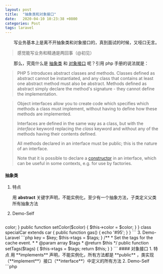 ```yaml
---
layout: post
title:  "抽象类和对象接口"
date:   2020-04-10 10:23:38 +0800
categories: Post
tags: laravel
---
```

　　写业务基本上是离不开抽象类和对象接口的，真到面试的时候，又哑口无言。

> 感觉能写业务和精通是两回事（@初见）

　　那么，究竟什么是 [抽象类](https://www.php.net/manual/en/language.oop5.abstract.php) 和 [对象接口](https://www.php.net/manual/en/language.oop5.interfaces.php) 呢？引用 php 手册的说法就是：

> PHP 5 introduces abstract classes and methods. Classes defined as    abstract cannot be instantiated, and any class that   contains at least one abstract method must also be abstract. Methods   defined as abstract simply declare the method's signature - they cannot   define the implementation.  

>    Object interfaces allow you to create code which specifies which methods a   class must implement, without having to define how these methods are   implemented.  
>
>    Interfaces are defined in the same way as a class, but with the *interface*   keyword replacing the *class* keyword and without any of the methods having   their contents defined.  
>
>    All methods declared in an interface must be public; this is the nature of an   interface.  
>
>    Note that it is possible to declare a [constructor](https://www.php.net/manual/en/language.oop5.decon.php#language.oop5.decon.constructor) in an interface,   which can be useful in some contexts, e.g. for use by factories.  

#### 抽象类

1. 特点

   用 **abstract** 关键字声明，不能实例化，至少有一个抽象方法，子类定义父类所有抽象方法
   
2. Demo-Self
   ```php
<?php
   
   abstract class car
   {
       public $color;
   
       abstract public function gas();
   
       public function getColor()
       {
           return $this->color;
       }
   
       public function setColor($color)
       {
           $this->color = $color;
       }
   }
   
   class specialCar extends car
   {
   
       public function gas()
       {
           echo '#95';
       }
   }
   ```




3. Demo-Laravel
   ```php
   <?php
   
   namespace Illuminate\Cache\Events;
   
   abstract class CacheEvent
   {
       /**
        * The key of the event.
        *
        * @var string
        */
       public $key;
   
       /**
        * The tags that were assigned to the key.
        *
        * @var array
        */
       public $tags;
   
       /**
        * Create a new event instance.
        *
        * @param  string  $key
        * @param  array  $tags
        * @return void
        */
       public function __construct($key, array $tags = [])
       {
           $this->key = $key;
           $this->tags = $tags;
       }
   
       /**
        * Set the tags for the cache event.
        *
        * @param  array  $tags
        * @return $this
        */
       public function setTags($tags)
       {
           $this->tags = $tags;
   
           return $this;
       }
   }
   ```

#### 对象接口

1. 特点

   用 **implements** 声明，不能实例化，所有方法都是 **public** ，类实现 （**implement**）接口（**interface**）中定义的所有方法

2. Demo-Self

   ```php
   <?php
   
   interface car
   {
       public function driving();
   }
   
   class horseCar implements car
   {
       public function driving()
       {
           echo 'slow';
       }
   }
   
   class saloon implements car
   {
       public function driving()
       {
           echo 'fast';
       }
   }
   ```
3. Demo-Laravel
   ```php
   <?php
   
   namespace Illuminate\Contracts\Config;
   
   interface Repository
   {
       /**
        * Determine if the given configuration value exists.
        *
        * @param  string  $key
        * @return bool
        */
       public function has($key);
   
       /**
        * Get the specified configuration value.
        *
        * @param  array|string  $key
        * @param  mixed  $default
        * @return mixed
        */
       public function get($key, $default = null);
   
       /**
        * Get all of the configuration items for the application.
        *
        * @return array
        */
       public function all();
   
       /**
        * Set a given configuration value.
        *
        * @param  array|string  $key
        * @param  mixed  $value
        * @return void
        */
       public function set($key, $value = null);
   
       /**
        * Prepend a value onto an array configuration value.
        *
        * @param  string  $key
        * @param  mixed  $value
        * @return void
        */
       public function prepend($key, $value);
   
       /**
        * Push a value onto an array configuration value.
        *
        * @param  string  $key
        * @param  mixed  $value
        * @return void
        */
       public function push($key, $value);
   }
   ```

#### 抽象类和对象接口的异同

##### 相同之处

1. 不能被实例化，或继承（**extends**）或实现（**implements**）

2. 是抽象层

##### 不同之处

1. 抽象类可以包含具体实现的方法，对象接口不能
2. 子类只能继承一个父类，或抽象类或非抽象类，但可以实现多个对象接口
3. 抽象类是对具体事物的抽象，封装的是具体事物的本质属性；对象接口是对具体事务动作的抽象，封装的是具体事物的非特有属性。
4. 对象接口的每个方法子类都要实现，规范约束了子类，抽象类的抽象方法子类必须定义，非抽象方法可以直接继承使用。

#### 参考链接

[抽象类和接口比较总结 - Laravel China 社区 ](https://learnku.com/laravel/t/9095/a-comparison-of-abstract-classes-and-interfaces)

